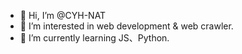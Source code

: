 - 👋 Hi, I’m @CYH-NAT
- 👀 I’m interested in web development & web crawler.
- 🌱 I’m currently learning JS、Python.


